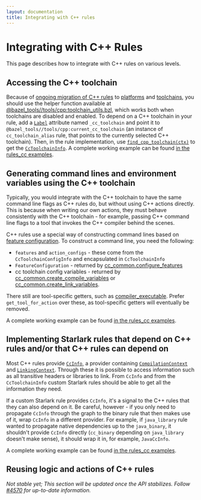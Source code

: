 ```yaml
---
layout: documentation
title: Integrating with C++ rules
---
```


# Integrating with C++ Rules

This page describes how to integrate with C++ rules on various levels.

## Accessing the C++ toolchain

Because of
[ongoing migration of C++ rules](https://github.com/bazelbuild/bazel/issues/6516)
to [platforms](https://docs.bazel.build/versions/master/platforms.html) and
[toolchains](https://docs.bazel.build/versions/master/toolchains.html), you
should use the helper function available at
[@bazel_tools//tools/cpp:toolchain_utils.bzl](https://source.bazel.build/bazel/+/master:tools/cpp/toolchain_utils.bzl;l=23),
which works both when toolchains are disabled and enabled. To depend on a C++
toolchain in your rule, add a
[`Label`](https://docs.bazel.build/versions/master/skylark/lib/attr.html#label)
attribute named `_cc_toolchain` and point it
to `@bazel_tools//tools/cpp:current_cc_toolchain` (an instance of
`cc_toolchain_alias` rule, that points to the currently selected C++ toolchain).
Then, in the rule implementation, use
[`find_cpp_toolchain(ctx)`](https://source.bazel.build/bazel/+/master:tools/cpp/toolchain_utils.bzl;l=23)
to get the
[`CcToolchainInfo`](https://docs.bazel.build/versions/master/skylark/lib/CcToolchainInfo.html).
A complete working example can be found
[in the rules_cc examples](https://github.com/bazelbuild/rules_cc/blob/master/examples/write_cc_toolchain_cpu/write_cc_toolchain_cpu.bzl).

## Generating command lines and environment variables using the C++ toolchain

Typically, you would integrate with the C++ toolchain to have the same
command line flags as C++ rules do, but without using C++ actions directly.
This is because when writing our own actions, they must behave
consistently with the C++ toolchain - for example, passing C++ command line
flags to a tool that invokes the C++ compiler behind the scenes.

C++ rules use a special way of constructing command lines based on [feature
configuration](cc-toolchain-config-reference.html). To construct a command line,
you need the following:

* `features` and `action_configs` - these come from the `CcToolchainConfigInfo`
  and encapsulated in `CcToolchainInfo`
* `FeatureConfiguration` - returned by [cc_common.configure_features](https://docs.bazel.build/versions/master/skylark/lib/cc_common.html#configure_features)
* cc toolchain config variables - returned by
  [cc_common.create_compile_variables](https://docs.bazel.build/versions/master/skylark/lib/cc_common.html#create_compile_variables)
  or
  [cc_common.create_link_variables](https://docs.bazel.build/versions/master/skylark/lib/cc_common.html#create_link_variables).

There still are tool-specific getters, such as
[compiler_executable](https://docs.bazel.build/versions/master/skylark/lib/CcToolchainInfo.html#compiler_executable).
Prefer `get_tool_for_action` over these, as tool-specific getters will
eventually be removed.

A complete working example can be found
[in the rules_cc examples](https://github.com/bazelbuild/rules_cc/blob/master/examples/my_c_compile/my_c_compile.bzl).

## Implementing Starlark rules that depend on C++ rules and/or that C++ rules can depend on

Most C++ rules provide
[`CcInfo`](https://docs.bazel.build/versions/master/skylark/lib/CcInfo.html),
a provider containing [`CompilationContext`](https://docs.bazel.build/versions/master/skylark/lib/CompilationContext.html)
and
[`LinkingContext`](https://docs.bazel.build/versions/master/skylark/lib/LinkingContext.html).
Through these it is possible to access information such as all transitive headers
or libraries to link. From `CcInfo` and from the `CcToolchainInfo` custom
Starlark rules should be able to get all the information they need.

If a custom Starlark rule provides `CcInfo`, it's a signal to the C++ rules that
they can also depend on it. Be careful, however - if you only need to propagate
`CcInfo` through the graph to the binary rule that then makes use of it, wrap
`CcInfo` in a different provider. For example, if `java_library` rule wanted
to propagate native dependencies up to the `java_binary`, it shouldn't provide
`CcInfo` directly (`cc_binary` depending on `java_library` doesn't make sense),
it should wrap it in, for example, `JavaCcInfo`.

A complete working example can be found
[in the rules_cc examples](https://github.com/bazelbuild/rules_cc/blob/master/examples/my_c_archive/my_c_archive.bzl).


## Reusing logic and actions of C++ rules

_Not stable yet; This section will be updated once the API stabilizes. Follow
[#4570](https://github.com/bazelbuild/bazel/issues/4570) for up-to-date
information._
